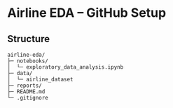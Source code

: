 # Airline EDA – GitHub Setup

## Structure
```
airline-eda/
├─ notebooks/
│  └─ exploratory_data_analysis.ipynb
├─ data/
│  └─ airline_dataset            
├─ reports/             
├─ README.md
└─ .gitignore
```

